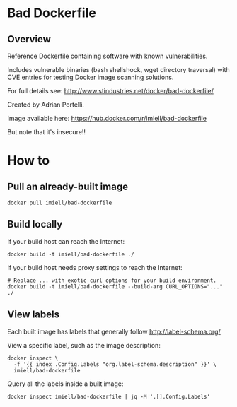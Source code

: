 Bad Dockerfile
==============

Overview
--------

Reference Dockerfile containing software with known vulnerabilities.

Includes vulnerable binaries (bash shellshock, wget directory traversal) with
CVE entries for testing Docker image scanning solutions.

For full details see: http://www.stindustries.net/docker/bad-dockerfile/

Created by Adrian Portelli.

Image available here: https://hub.docker.com/r/imiell/bad-dockerfile

But note that it's insecure!!


How to
======

Pull an already-built image
---------------------------

    docker pull imiell/bad-dockerfile


Build locally
-------------

If your build host can reach the Internet:

    docker build -t imiell/bad-dockerfile ./


If your build host needs proxy settings to reach the Internet:

    # Replace ... with exotic curl options for your build environment.
    docker build -t imiell/bad-dockerfile --build-arg CURL_OPTIONS="..." ./


View labels
-----------

Each built image has labels that generally follow http://label-schema.org/

View a specific label, such as the image description:

    docker inspect \
      -f '{{ index .Config.Labels "org.label-schema.description" }}' \
      imiell/bad-dockerfile

Query all the labels inside a built image:

    docker inspect imiell/bad-dockerfile | jq -M '.[].Config.Labels'
